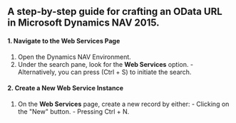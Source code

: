## A step-by-step guide for crafting an OData URL in Microsoft Dynamics NAV 2015.

#### 1. Navigate to the Web Services Page
  1. Open the Dynamics NAV Environment.
  2. Under the search pane, look for the **Web Services** option.
    - Alternatively, you can press (Ctrl + S) to initiate the search.

#### 2. Create a New Web Service Instance

  1. On the **Web Services** page, create a new record by either:
    - Clicking on the "New" button.
    - Pressing Ctrl + N.
